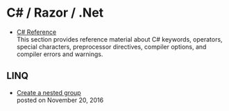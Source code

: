 # C\# / Razor / .Net

- [C# Reference](https://docs.microsoft.com/en-us/dotnet/csharp/language-reference/index)  
  This section provides reference material about C# keywords, operators, special characters, preprocessor directives, compiler options, and compiler errors and warnings.


## LINQ
- [Create a nested group](https://docs.microsoft.com/en-us/dotnet/csharp/linq/create-a-nested-group)  
  posted on November 20, 2016

